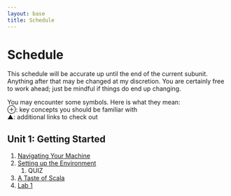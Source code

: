 ```yaml
---
layout: base
title: Schedule
---
```

# Schedule
This schedule will be accurate up until the end of the current subunit. Anything after that may be changed at my discretion. You are certainly free to work ahead; just be mindful if things do end up changing.

<div class="Legend">
You may encounter some symbols. Here is what they mean: <br>
⊕: key concepts you should be familiar with<br>
▲: additional links to check out
</div>

## Unit 1: Getting Started
  1. [Navigating Your Machine]({{site.baseurl}}/units/01/01/)
  1. [Setting up the Environment]({{site.baseurl}}/units/01/02/)
     1. QUIZ
  1. [A Taste of Scala]({{site.baseurl}}/units/01/03/)
  1. [Lab 1]({{site.baseurl}}/units/01/04/)

